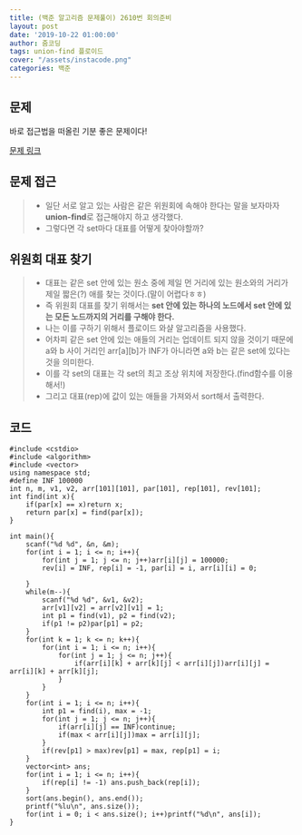 ```yaml
---
title: (백준 알고리즘 문제풀이) 2610번 회의준비
layout: post
date: '2019-10-22 01:00:00'
author: 줌코딩
tags: union-find 플로이드
cover: "/assets/instacode.png"
categories: 백준
---
```


## 문제

바로 접근법을 떠올린 기분 좋은 문제이다!

[문제 링크](https://www.acmicpc.net/problem/2610)

## 문제 접근

>* 일단 서로 알고 있는 사람은 같은 위원회에 속해야 한다는 말을 보자마자 **union-find**로 접근해야지 하고 생각했다.
>* 그렇다면 각 set마다 대표를 어떻게 찾아야할까?

## 위원회 대표 찾기

>* 대표는 같은 set 안에 있는 원소 중에 제일 먼 거리에 있는 원소와의 거리가 제일 짧은(?) 애를 찾는 것이다.(말이 어렵다ㅎㅎ)
>* 즉 위원회 대표를 찾기 위해서는 **set 안에 있는 하나의 노드에서 set 안에 있는 모든 노드까지의 거리를 구해야 한다.**
>* 나는 이를 구하기 위해서 플로이드 와샬 알고리즘을 사용했다.
>* 어차피 같은 set 안에 있는 애들의 거리는 업데이트 되지 않을 것이기 때문에 a와 b 사이 거리인 arr[a][b]가 INF가 아니라면 a와 b는 같은 set에 있다는 것을 의미한다.
>* 이를 각 set의 대표는 각 set의 최고 조상 위치에 저장한다.(find함수를 이용해서!)
>* 그리고 대표(rep)에 값이 있는 애들을 가져와서 sort해서 출력한다.

## 코드

    #include <cstdio>
    #include <algorithm>
    #include <vector>
    using namespace std;
    #define INF 100000
    int n, m, v1, v2, arr[101][101], par[101], rep[101], rev[101];
    int find(int x){
        if(par[x] == x)return x;
        return par[x] = find(par[x]);
    }

    int main(){
        scanf("%d %d", &n, &m);
        for(int i = 1; i <= n; i++){
            for(int j = 1; j <= n; j++)arr[i][j] = 100000;
            rev[i] = INF, rep[i] = -1, par[i] = i, arr[i][i] = 0;

        }
        while(m--){
            scanf("%d %d", &v1, &v2);
            arr[v1][v2] = arr[v2][v1] = 1;
            int p1 = find(v1), p2 = find(v2);
            if(p1 != p2)par[p1] = p2;
        }
        for(int k = 1; k <= n; k++){
            for(int i = 1; i <= n; i++){
                for(int j = 1; j <= n; j++){
                    if(arr[i][k] + arr[k][j] < arr[i][j])arr[i][j] = arr[i][k] + arr[k][j];
                }
            }
        }
        for(int i = 1; i <= n; i++){
            int p1 = find(i), max = -1;
            for(int j = 1; j <= n; j++){
                if(arr[i][j] == INF)continue;
                if(max < arr[i][j])max = arr[i][j];
            }
            if(rev[p1] > max)rev[p1] = max, rep[p1] = i;
        }
        vector<int> ans;
        for(int i = 1; i <= n; i++){
            if(rep[i] != -1) ans.push_back(rep[i]);
        }
        sort(ans.begin(), ans.end());
        printf("%lu\n", ans.size());
        for(int i = 0; i < ans.size(); i++)printf("%d\n", ans[i]);
    }
